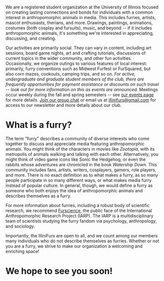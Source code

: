 
[//]: # (pageid: about)
[//]: # (title: About Us)
[//]: # (author: @3xStan)
[//]: # (description: The IlliniFurs are a registered student organization at the University of Illinois.)
[//]: # (focus_image: https://illinifurs.com/images/namedLogo.png)
[//]: # (widgets: true)
[//]: # (fotorama: true)

We are a registered student organization at the University of Illinois focused on creating lasting connections and bonds for individuals with a common interest in anthropomorphic animals in media. This includes furries, artists, mascot enthusiasts, therians, and more. Drawings, paintings, animations, costumes (both cosplay and fursuits), music, and beyond -- if it includes anthropomorphic animals, it's something we're interested in appreciating, discussing, and creating.

Our activities are primarily social. They can vary in content, including art sessions, board game nights, art and crafting tutorials, discussions of current topics in the wider community, and other fun activities. Occasionally, we organize outings to various features of local interest: primarily, furry conventions such as Midwest Furfest or FurSquared, but also corn mazes, cookouts, camping trips, and so on. *For active, undergraduate and graduate student members of the club, there are frequently opportunities for payment assistance or discounts on such travel -- look out for more information on this as events are announced.* Meetings occur weekly during the fall and spring semesters -- see [our events page](/events) for more details. [Join our group chat](/chat) or email us at [illinifurs@gmail.com](mailto:illinifurs@gmail.com) for access to our newsletter and more details about our club.

# What is a furry?

The term "furry" describes a community of diverse interests who come together to discuss and appreciate media featuring anthropomorphic animals. You might think of the characters in movies like *Zootopia*, with its metropolis of animals walking and talking with each other. Alternatively, you might think of video game icons like Sonic the Hedgehog, or even the rabbits whose adventures are chronicled in the book *Watership Down*. This community includes fans, artists, writers, cosplayers, gamers, role players, and more. There is no exact definition as to what makes a furry, as so many people participate in so many different ways, or what makes media furry instead of popular culture. In general, though, we would define a furry as someone who both enjoys the idea of anthropomorphic animals and describes themselves as a furry.

For more information about furries, including a robust body of scientific research, we recommend [Furscience](https://furscience.com/whats-a-furry/), the public face of the International Anthropomorphic Research Project (IARP). The IARP is a multidisciplinary team of scientists studying the furry fandom via psychology, anthropology, and sociology.

Importantly, the IlliniFurs are open to all, and we count among our members many individuals who do not describe themselves as furries. Whether or not you are a furry, we strive to make our organization a welcoming and enriching space!

# We hope to see you soon!
